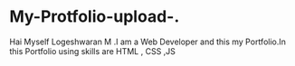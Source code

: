 # My-Protfolio-upload-.

Hai Myself Logeshwaran M .I am a Web Developer and this my Portfolio.In this Portfolio using skills are HTML , CSS ,JS
